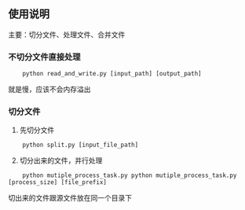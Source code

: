 ## 使用说明
主要：切分文件、处理文件、合并文件
### 不切分文件直接处理
```
    python read_and_write.py [input_path] [output_path]
```
就是慢，应该不会内存溢出
### 切分文件
1. 先切分文件
```
    python split.py [input_file_path]
```
2. 切分出来的文件，并行处理
```
    python mutiple_process_task.py python mutiple_process_task.py [process_size] [file_prefix]
```
切出来的文件跟源文件放在同一个目录下